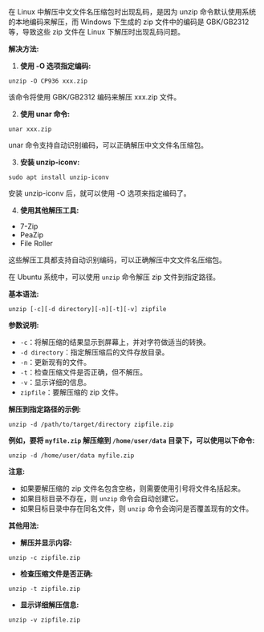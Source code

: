 在 Linux 中解压中文文件名压缩包时出现乱码，是因为 unzip 命令默认使用系统的本地编码来解压，而 Windows 下生成的 zip 文件中的编码是 GBK/GB2312 等，导致这些 zip 文件在 Linux 下解压时出现乱码问题。

**解决方法:**

1. **使用 -O 选项指定编码:**

```
unzip -O CP936 xxx.zip
```

该命令将使用 GBK/GB2312 编码来解压 xxx.zip 文件。

2. **使用 unar 命令:**

```
unar xxx.zip
```

unar 命令支持自动识别编码，可以正确解压中文文件名压缩包。

3. **安装 unzip-iconv:**

```
sudo apt install unzip-iconv
```

安装 unzip-iconv 后，就可以使用 -O 选项来指定编码了。

4. **使用其他解压工具:**
- 7-Zip
- PeaZip
- File Roller

这些解压工具都支持自动识别编码，可以正确解压中文文件名压缩包。

在 Ubuntu 系统中，可以使用 `unzip` 命令解压 zip 文件到指定路径。

**基本语法:**

```
unzip [-c][-d directory][-n][-t][-v] zipfile
```

**参数说明:**

- `-c`：将解压缩的结果显示到屏幕上，并对字符做适当的转换。
- `-d directory`：指定解压缩后的文件存放目录。
- `-n`：更新现有的文件。
- `-t`：检查压缩文件是否正确，但不解压。
- `-v`：显示详细的信息。
- `zipfile`：要解压缩的 zip 文件。

**解压到指定路径的示例:**

```
unzip -d /path/to/target/directory zipfile.zip
```

**例如，要将 `myfile.zip` 解压缩到 `/home/user/data` 目录下，可以使用以下命令:**

```
unzip -d /home/user/data myfile.zip
```

**注意:**

- 如果要解压缩的 zip 文件名包含空格，则需要使用引号将文件名括起来。
- 如果目标目录不存在，则 `unzip` 命令会自动创建它。
- 如果目标目录中存在同名文件，则 `unzip` 命令会询问是否覆盖现有的文件。

**其他用法:**

- **解压并显示内容:**

```
unzip -c zipfile.zip
```

- **检查压缩文件是否正确:**

```
unzip -t zipfile.zip
```

- **显示详细解压信息:**

```
unzip -v zipfile.zip
```
